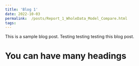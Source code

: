 ```yaml
---
title: 'Blog 1'
date: 2022-10-03
permalink:  /posts/Report_1_WholeData_Model_Compare.html
tags:
---
```


This is a sample blog post. Testing testing testing this blog post.

You can have many headings
======
